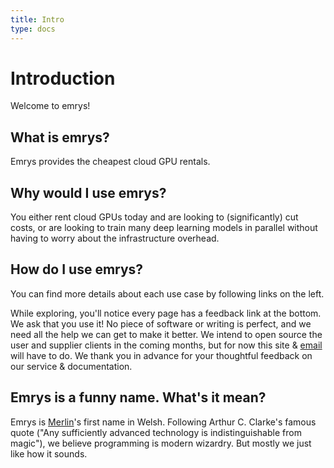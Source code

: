 ```yaml
---
title: Intro
type: docs
---
```


# Introduction

Welcome to emrys!

## What is emrys?
Emrys provides the cheapest cloud GPU rentals.


## Why would I use emrys?
You either rent cloud GPUs today and are looking to (significantly) cut costs, or are looking to train many deep learning models in parallel without having to worry about the infrastructure overhead.


## How do I use emrys?
You can find more details about each use case by following links on the left.

While exploring, you'll notice every page has a feedback link at the bottom.
We ask that you use it!
No piece of software or writing is perfect, and we need all the help we can get to make it better.
We intend to open source the user and supplier clients in the coming months, but for now this site & [email](mailto:support@emrys.io) will have to do.
We thank you in advance for your thoughtful feedback on our service & documentation.

## Emrys is a funny name. What's it mean?
Emrys is <a target="_blank" href="https://en.wikipedia.org/wiki/Merlin">Merlin</a>'s first name in Welsh.
Following Arthur C. Clarke's famous quote ("Any sufficiently advanced technology is indistinguishable from magic"), we believe programming is modern wizardry.
But mostly we just like how it sounds.
